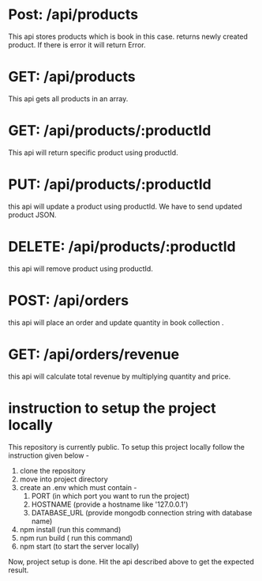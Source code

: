 # Post: /api/products

This api stores products which is book in this case. returns newly created product.
If there is error it will return Error.

# GET: /api/products

This api gets all products in an array.

# GET: /api/products/:productId

This api will return specific product using productId.

# PUT: /api/products/:productId

this api will update a product using productId. We have to send updated product JSON.

# DELETE: /api/products/:productId

this api will remove product using productId.

# POST: /api/orders

this api will place an order and update quantity in book collection .

# GET: /api/orders/revenue

this api will calculate total revenue by multiplying quantity and price.

# instruction to setup the project locally

This repository is currently public. To setup this project locally follow the instruction
given below -

1. clone the repository
2. move into project directory
3. create an .env which must contain -
    1. PORT (in which port you want to run the project)
    2. HOSTNAME (provide a hostname like '127.0.0.1')
    3. DATABASE_URL (provide mongodb connection string with database name)
4. npm install (run this command)
5. npm run build ( run this command)
6. npm start (to start the server locally)

Now, project setup is done. Hit the api described above to get the expected result.

